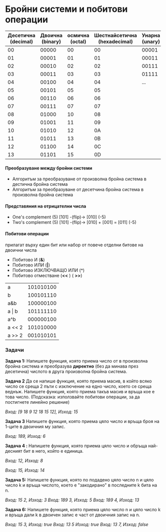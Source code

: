 
# Бройни системи и побитови операции

| Десетична (decimal) | Двоична (binary) | осмична (octal) | Шестнайсетична (hexadecimal) | Унарна (unary) |
|---------------------|------------------|-----------------|------------------------------|-------|
| 00                  | 00000            | 00              | 00                           | 00001 |
| 01                  | 00001            | 01              | 01                           | 00011 |
| 02                  | 00010            | 02              | 02                           | 00111 |
| 03                  | 00011            | 03              | 03                           | 01111 |
| 04                  | 00100            | 04              | 04                           | ...   |
| 05                  | 00101            | 05              | 05                           |       |
| 06                  | 00110            | 06              | 06                           |       |
| 07                  | 00111            | 07              | 07                           |       |
| 08                  | 01000            | 10              | 08                           |       |
| 09                  | 01001            | 11              | 09                           |       |
| 10                  | 01010            | 12              | 0A                           |       |
| 11                  | 01011            | 13              | 0B                           |       |
| 12                  | 01100            | 14              | 0C                           |       |
| 13                  | 01101            | 15              | 0D                           |       |

#### Преобразуване между бройни системи

 - Алгоритъм за преобразуване от произволна бройна система в дестична бройна система
 - Алгоритъм за преобразуване от десетчина бройна система в произволна бройна система

#### Представяния на отрицателни числа

 - One's complement  (5)  [101] -(flip)->   [010] (-5)
 - Two's complement   (5)  [101] -(flip)->  [010] + [001] = [011] (-5)

#### Побитови операции
прилагат върху един бит или набор от повече отделни битове на двоични числа

 - Побитово И (**&**)
 - Побитово ИЛИ  (**|**)
 - Побитово ИЗКЛЮЧВАЩО ИЛИ  (**^**)
 - Побитово отместване  (**<<** )     ( **>>**)

|        |           |
|--------|-----------|
| a      | 101010100 |
| b      | 100101110 |
| a&b    | 100000100 |
| a \| b | 101111110 |
| a^b    | 000000100 |
| a << 2 | 101010000 |
| a >> 2 | 001010101 |

<h3>Задачи</h3>

**Задача 1:** Напишете функция, която приема число от в произволна бройна система и преобразува **директно** (без да минава през десетична) числото в друга произволна бройна система.

**Задача 2** Да се напише функция, която приема масив, в който всяко число се среща 2 пъти с изключение на едно число, което се среща веднъж.
Напишете функция, която приема такъв масив и връща кое е това число.
(Подсказка: използвайте побитови операции, за да постигнете линейно решение)

*Вход: [9 18 9 12 18 15 12], Изход: 15*


**Задача 3** Напишете функция, която приема цяло число и връща броя на 1-ците в двоичния му запис.

*Вход: 189,  Изход: 6*

**Задача 4 :** Напишете функция, която приема цяло число и обръща най-десният бит в него, който е единица.

*Вход: 12, Изход: 8*

*Вход: 15, Изход: 14*

**Задача 5:** Напишете функция, която по подадено цяло число n и цяло число k и връща числото, което е "закодирано" в последните k бита на n.

*Вход: 15 2, Изход: 3*
*Вход: 189 3, Изход: 5*
*Вход: 189 4, Изход: 13*

**Задача 6:** Напишете функция, която приема цяло число n и цяло число k и връща дали k в двоичен запис е част от двоичния запис на n.

*Вход: 15 3, Изход: true*
*Вход: 13 5 Изход: true*
*Вход: 13 7, Изход: false*

